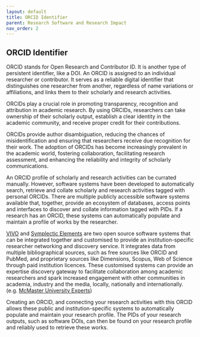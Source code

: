 ```yaml
---
layout: default
title: ORCID Identifier
parent: Research Software and Research Impact
nav_order: 2
---
```


## ORCID Identifier

ORCID stands for Open Research and Contributor ID. It is another type of persistent identifier, like a DOI. An ORCID is assigned to an individual researcher or contributor. It serves as a reliable digital identifier that distinguishes one researcher from another, regardless of name variations or affiliations, and links them to their scholarly and research activities.  

ORCIDs play a crucial role in promoting transparency, recognition and attribution in academic research. By using ORCIDs, researchers can take ownership of their scholarly output, establish a clear identity in the academic community, and receive proper credit for their contributions.

ORCIDs provide author disambiguation, reducing the chances of misidentification and ensuring that researchers receive due recognition for their work. The adoption of ORCIDs has become increasingly prevalent in the academic world, fostering collaboration, facilitating research assessment, and enhancing the reliability and integrity of scholarly communications.  

An ORCID profile of scholarly and research activities can be currated manually. However, software systems have been developed to automatically search, retrieve and collate scholarly and research activities tagged with personal ORCIDs. There are multiple publicly accessible software systems available that, together, provide an ecosystem of databases, access points and interfaces to discover and collate information tagged with PIDs. If a research has an ORCID, these systems can automatically populate and maintain a profile of works by the researcher. 

[VIVO](https://vivo.lyrasis.org/) and [Symplectic Elements](https://www.symplectic.co.uk/theelementsplatform/) are two open source software systems that can be integrated together and customised to provide an institution-specific researcher networking and discovery service. It integrates data from multiple bibliographical sources, such as free sources like ORCID and PubMed, and proprietary sources like Dimensions, Scopus, Web of Science through paid institution licences. These customised systems can provide an expertise discovery gateway to facilitate collaboration among academic researchers and spark increased engagement with other communities in academia, industry and the media, locally, nationally and internationally. (e.g. [McMaster University Experts](https://experts.mcmaster.ca)) 

Creating an ORCID, and connecting your research activities with this ORCID allows these public and institution-specific systems to automatically populate and maintain your research profile. The PIDs of your research outputs, such as software DOIs, can then be found on your research profile and reliably used to retrieve these works. 
